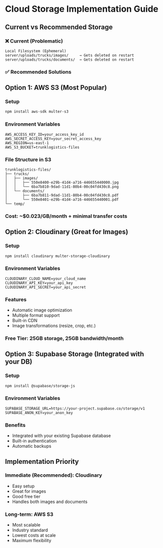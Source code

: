 # Cloud Storage Implementation Guide

## Current vs Recommended Storage

### ❌ Current (Problematic)
```
Local Filesystem (Ephemeral)
server/uploads/trucks/images/     → Gets deleted on restart
server/uploads/trucks/documents/  → Gets deleted on restart
```

### ✅ Recommended Solutions

## Option 1: AWS S3 (Most Popular)

### Setup
```bash
npm install aws-sdk multer-s3
```

### Environment Variables
```env
AWS_ACCESS_KEY_ID=your_access_key_id
AWS_SECRET_ACCESS_KEY=your_secret_access_key
AWS_REGION=us-east-1
AWS_S3_BUCKET=trunklogistics-files
```

### File Structure in S3
```
trunklogistics-files/
├── trucks/
│   ├── images/
│   │   ├── 550e8400-e29b-41d4-a716-446655440000.jpg
│   │   └── 6ba7b810-9dad-11d1-80b4-00c04fd430c8.png
│   └── documents/
│       ├── 6ba7b811-9dad-11d1-80b4-00c04fd430c8.pdf
│       └── 550e8401-e29b-41d4-a716-446655440001.pdf
└── temp/
```

### Cost: ~$0.023/GB/month + minimal transfer costs

## Option 2: Cloudinary (Great for Images)

### Setup
```bash
npm install cloudinary multer-storage-cloudinary
```

### Environment Variables
```env
CLOUDINARY_CLOUD_NAME=your_cloud_name
CLOUDINARY_API_KEY=your_api_key
CLOUDINARY_API_SECRET=your_api_secret
```

### Features
- Automatic image optimization
- Multiple format support
- Built-in CDN
- Image transformations (resize, crop, etc.)

### Free Tier: 25GB storage, 25GB bandwidth/month

## Option 3: Supabase Storage (Integrated with your DB)

### Setup
```bash
npm install @supabase/storage-js
```

### Environment Variables
```env
SUPABASE_STORAGE_URL=https://your-project.supabase.co/storage/v1
SUPABASE_ANON_KEY=your_anon_key
```

### Benefits
- Integrated with your existing Supabase database
- Built-in authentication
- Automatic backups

## Implementation Priority

### Immediate (Recommended): Cloudinary
- Easy setup
- Great for images
- Good free tier
- Handles both images and documents

### Long-term: AWS S3
- Most scalable
- Industry standard
- Lowest costs at scale
- Maximum flexibility
